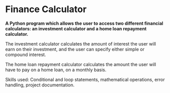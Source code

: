 # Finance Calculator
**A Python program which allows the user to access two different financial calculators: an investment calculator and a home loan repayment calculator.**

The investment calculator calculates the amount of interest the user will earn on their investment, and the user can specify either simple or compound interest.

The home loan repayment calculator calculates the amount the user will have to pay on a home loan, on a monthly basis.

Skills used: Conditional and loop statements, mathematical operations, error handling, project documentation.
